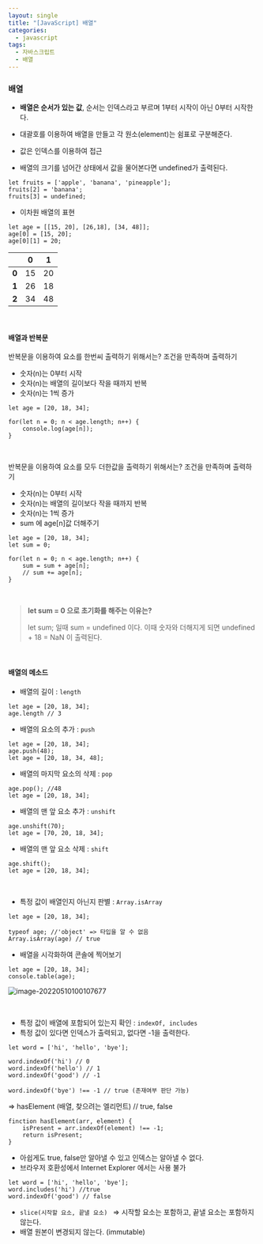 ```yaml
---
layout: single
title: "[JavaScript] 배열"
categories:
  - javascript
tags:
  - 자바스크립트  
  - 배열  
---
```


### 배열 

* **배열은 순서가 있는 값**, 순서는 인덱스라고 부르며 1부터 시작이 아닌 0부터 시작한다.

* 대괄호를 이용하여 배열을 만들고 각 원소(element)는 쉼표로 구분해준다. 

* 값은 인덱스를 이용하여 접근
* 배열의 크기를 넘어간 상태에서 값을 물어본다면 undefined가 출력된다.

```
let fruits = ['apple', 'banana', 'pineapple'];
fruits[2] = 'banana';
fruits[3] = undefined;
```

* 이차원 배열의 표현 

```
let age = [[15, 20], [26,18], [34, 48]];
age[0] = [15, 20];
age[0][1] = 20;
```

|       |  0   |  1   |
| :---: | :--: | :--: |
| **0** |  15  |  20  |
| **1** |  26  |  18  |
| **2** |  34  |  48  |

<br/>

#### 배열과 반복문

반복문을 이용하여 요소를 한번씨 출력하기 위해서는? 조건을 만족하며 출력하기 

* 숫자(n)는 0부터 시작 
* 숫자(n)는 배열의 길이보다 작을 때까지 반복
* 숫자(n)는 1씩 증가 

```
let age = [20, 18, 34];

for(let n = 0; n < age.length; n++) {
	console.log(age[n]);
}
```

<br/>

반복문을 이용하여 요소를 모두 더한값을 출력하기 위해서는? 조건을 만족하며 출력하기 

* 숫자(n)는 0부터 시작 
* 숫자(n)는 배열의 길이보다 작을 때까지 반복
* 숫자(n)는 1씩 증가 
* sum 에 age[n]값 더해주기 

```
let age = [20, 18, 34];
let sum = 0;

for(let n = 0; n < age.length; n++) {
	sum = sum + age[n];
	// sum += age[n];
}
```

<br/>

> **let  sum = 0 으로 초기화를 해주는 이유는?**
>
> let sum;  일때 sum = undefined 이다. 이때 숫자와 더해지게 되면 undefined + 18 = NaN 이 출력된다. 

<br/>

#### 배열의 메소드 

* 배열의 길이 : `length`

```
let age = [20, 18, 34];
age.length // 3
```

* 배열의 요소의 추가 : `push`

```
let age = [20, 18, 34];
age.push(48);
let age = [20, 18, 34, 48];
```

* 배열의 마지막 요소의 삭제 : `pop`

```
age.pop(); //48
let age = [20, 18, 34];
```

* 배열의 맨 앞 요소 추가 : `unshift`

```
age.unshift(70);
let age = [70, 20, 18, 34];
```

* 배열의 맨 앞 요소 삭제 : `shift`

```
age.shift();
let age = [20, 18, 34];
```

<br/>

* 특정 값이 배열인지 아닌지 판별 : `Array.isArray`

```
let age = [20, 18, 34];

typeof age; //'object' => 타입을 알 수 없음  
Array.isArray(age) // true
```

* 배열을 시각화하여 콘솔에 찍어보기 

```
let age = [20, 18, 34];
console.table(age);
```

![image-20220510100107677](/home/kanghyew0n/.config/Typora/typora-user-images/image-20220510100107677.png)

<br/>

* 특정 값이 배열에 포함되어 있는지 확인 :  `indexOf, includes`
* 특정 값이 있다면 인덱스가 출력되고, 없다면 -1을 출력한다.

``` 
let word = ['hi', 'hello', 'bye'];

word.indexOf('hi') // 0
word.indexOf('hello') // 1
word.indexOf('good') // -1

word.indexOf('bye') !== -1 // true (존재여부 판단 가능)
```

=> hasElement (배열, 찾으려는 엘리먼트) // true, false

```
finction hasElement(arr, element) {
	isPresent = arr.indexOf(element) !== -1;
	return isPresent;
}
```

* 아쉽게도 true, false만 알아낼 수 있고 인덱스는 알아낼 수 없다.
* 브라우저 호환성에서 Internet Explorer 에서는 사용 불가 

```
let word = ['hi', 'hello', 'bye'];
word.includes('hi') //true
word.indexOf('good') // false
```



* `slice(시작할 요소, 끝낼 요소) ` => 시작할 요소는 포함하고, 끝낼 요소는 포함하지 않는다.
* 배열 원본이 변경되지 않는다. (immutable) 




<br/>





